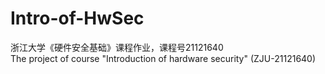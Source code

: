 # Intro-of-HwSec
浙江大学《硬件安全基础》课程作业，课程号21121640 \
The project of course  "Introduction of hardware security" (ZJU-21121640)
